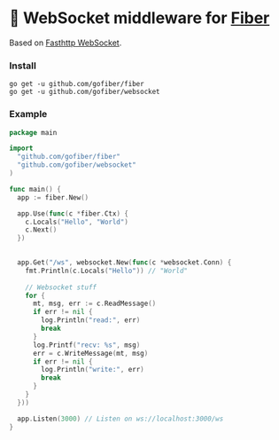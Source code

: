 # 🧬 WebSocket middleware for [Fiber](https://github.com/gofiber/fiber)

Based on [Fasthttp WebSocket](https://github.com/fasthttp/websocket).

### Install

```
go get -u github.com/gofiber/fiber
go get -u github.com/gofiber/websocket
```

### Example

```go
package main

import 
  "github.com/gofiber/fiber"
  "github.com/gofiber/websocket"
)

func main() {
  app := fiber.New()

  app.Use(func(c *fiber.Ctx) {
    c.Locals("Hello", "World")
    c.Next()
  })
  

  app.Get("/ws", websocket.New(func(c *websocket.Conn) {
    fmt.Println(c.Locals("Hello")) // "World"
    
    // Websocket stuff
    for {
      mt, msg, err := c.ReadMessage()
      if err != nil {
        log.Println("read:", err)
        break
      }
      log.Printf("recv: %s", msg)
      err = c.WriteMessage(mt, msg)
      if err != nil {
        log.Println("write:", err)
        break
      }
    }
  }))

  app.Listen(3000) // Listen on ws://localhost:3000/ws
}
```

